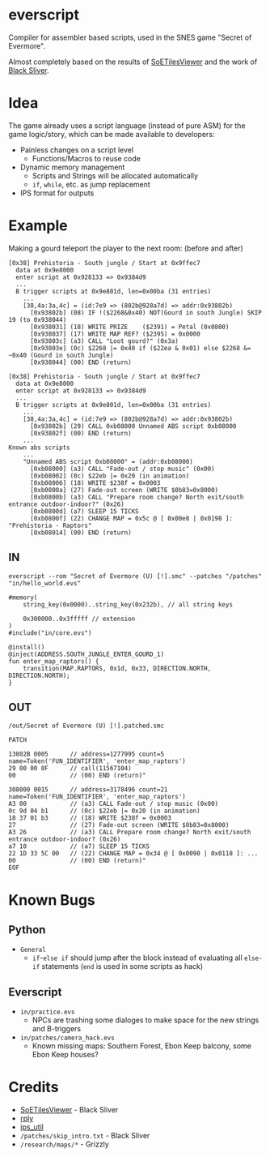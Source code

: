 # everscript
Compiler for assembler based scripts, used in the SNES game "Secret of Evermore".

Almost completely based on the results of [SoETilesViewer](https://github.com/black-sliver/SoETilesViewer) and the work of [Black Sliver](https://github.com/black-sliver).

# Idea
The game already uses a script language (instead of pure ASM) for the game logic/story, which can be made available to developers:

- Painless changes on a script level
  - Functions/Macros to reuse code
- Dynamic memory management
  - Scripts and Strings will be allocated automatically
  - `if`, `while`, etc. as jump replacement
- IPS format for outputs

# Example
Making a gourd teleport the player to the next room: (before and after)

```
[0x38] Prehistoria - South jungle / Start at 0x9ffec7
  data at 0x9e8000
  enter script at 0x928133 => 0x9384d9
  ...
  B trigger scripts at 0x9e801d, len=0x00ba (31 entries)
    ...
    [38,4a:3a,4c] = (id:7e9 => (802b@928a7d) => addr:0x93802b)
      [0x93802b] (08) IF !($2268&0x40) NOT(Gourd in south Jungle) SKIP 19 (to 0x938044)
      [0x938031] (18) WRITE PRIZE    ($2391) = Petal (0x0800)
      [0x938037] (17) WRITE MAP REF? ($2395) = 0x0000
      [0x93803c] (a3) CALL "Loot gourd?" (0x3a)
      [0x93803e] (0c) $2268 |= 0x40 if ($22ea & 0x01) else $2268 &= ~0x40 (Gourd in south Jungle)
      [0x938044] (00) END (return)
```
```
[0x38] Prehistoria - South jungle / Start at 0x9ffec7
  data at 0x9e8000
  enter script at 0x928133 => 0x9384d9
  ...
  B trigger scripts at 0x9e801d, len=0x00ba (31 entries)
    ...
    [38,4a:3a,4c] = (id:7e9 => (802b@928a7d) => addr:0x93802b)
      [0x93802b] (29) CALL 0xb08000 Unnamed ABS script 0xb08000
      [0x93802f] (00) END (return)
    ...
Known abs scripts
    ...
    "Unnamed ABS script 0xb08000" = (addr:0xb08000)
      [0xb08000] (a3) CALL "Fade-out / stop music" (0x00)
      [0xb08002] (0c) $22eb |= 0x20 (in animation)
      [0xb08006] (18) WRITE $238f = 0x0003
      [0xb0800a] (27) Fade-out screen (WRITE $0b83=0x8000)
      [0xb0800b] (a3) CALL "Prepare room change? North exit/south entrance outdoor-indoor?" (0x26)
      [0xb0800d] (a7) SLEEP 15 TICKS
      [0xb0800f] (22) CHANGE MAP = 0x5c @ [ 0x00e8 | 0x0198 ]: "Prehistoria - Raptors"
      [0xb08014] (00) END (return)
```
## IN
```
everscript --rom "Secret of Evermore (U) [!].smc" --patches "/patches" "in/hello_world.evs"
```
```
#memory(
    string_key(0x0000)..string_key(0x232b), // all string keys

    0x300000..0x3fffff // extension
)
#include("in/core.evs")

@install()
@inject(ADDRESS.SOUTH_JUNGLE_ENTER_GOURD_1)
fun enter_map_raptors() {
    transition(MAP.RAPTORS, 0x1d, 0x33, DIRECTION.NORTH, DIRECTION.NORTH);
}
```
## OUT
```
/out/Secret of Evermore (U) [!].patched.smc
```
```
PATCH

13802B 0005      // address=1277995 count=5 name=Token('FUN_IDENTIFIER', 'enter_map_raptors')
29 00 00 0F      // call(11567104)
00               // (00) END (return)"

308000 0015      // address=3178496 count=21 name=Token('FUN_IDENTIFIER', 'enter_map_raptors')
A3 00            // (a3) CALL Fade-out / stop music (0x00)
0c 9d 04 b1      // (0c) $22eb |= 0x20 (in animation)
18 37 01 b3      // (18) WRITE $238f = 0x0003
27               // (27) Fade-out screen (WRITE $0b83=0x8000)
A3 26            // (a3) CALL Prepare room change? North exit/south entrance outdoor-indoor? (0x26)
a7 10            // (a7) SLEEP 15 TICKS
22 1D 33 5C 00   // (22) CHANGE MAP = 0x34 @ [ 0x0090 | 0x0118 ]: ...
00               // (00) END (return)"
EOF
```

# Known Bugs
## Python

- ``General``
  - ``if``-``else if`` should jump after the block instead of evaluating all ``else-if`` statements (``end`` is used in some scripts as hack)

## Everscript

- ``in/practice.evs``
  - NPCs are trashing some dialoges to make space for the new strings and B-triggers
- ``in/patches/camera_hack.evs``
  - Known missing maps: Southern Forest, Ebon Keep balcony, some Ebon Keep houses?

# Credits
- [SoETilesViewer](https://github.com/black-sliver/SoETilesViewer) - Black Sliver
- [rply](https://github.com/alex/rply)
- [ips_util](https://github.com/nleseul/ips_util)
- `/patches/skip_intro.txt` - Black Sliver
- `/research/maps/*` - Grizzly
